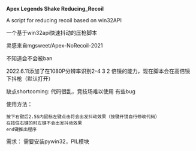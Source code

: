 **Apex Legends Shake Reducing_Recoil**

A script for reducing recoil based on win32API

一个基于win32api快速抖动的压枪脚本

灵感来自mgsweet/Apex-NoRecoil-2021

不知道会不会被ban

2022.6.11添加了在1080P分辨率识别2-4 3 2 倍镜的能力，现在脚本会在高倍镜下抖枪（默认打开）

缺点shortcoming:
    代码很乱，竞技场难以使用
    有些bug

    
使用方法：

    按下右键后2.5S内鼠标左键点击将会出发抖动效果（按键开镜自行修改代码） 
    在按住右键的时左键不会出发抖动效果
    end键推出程序
    
需求：
    需要安装pywin32，PIL模块

